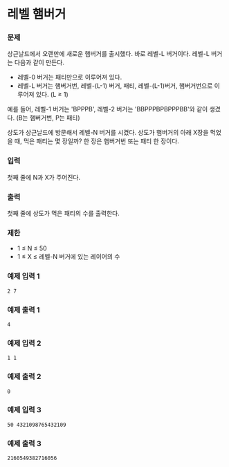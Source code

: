 # 레벨 햄버거

### 문제

상근날드에서 오랜만에 새로운 햄버거를 출시했다. 바로 레벨-L 버거이다. 레벨-L 버거는 다음과 같이 만든다.

- 레벨-0 버거는 패티만으로 이루어져 있다.
- 레벨-L 버거는 햄버거번, 레벨-(L-1) 버거, 패티, 레벨-(L-1)버거, 햄버거번으로 이루어져 있다. (L ≥ 1)

예를 들어, 레벨-1 버거는 'BPPPB', 레벨-2 버거는 'BBPPPBPBPPPBB'와 같이 생겼다. (B는 햄버거번, P는 패티)

상도가 상근날드에 방문해서 레벨-N 버거를 시켰다. 상도가 햄버거의 아래 X장을 먹었을 때, 먹은 패티는 몇 장일까? 한 장은 햄버거번 또는 패티 한 장이다.

### 입력

첫째 줄에 N과 X가 주어진다.

### 출력

첫째 줄에 상도가 먹은 패티의 수를 출력한다.

### 제한

- 1 ≤ N ≤ 50
- 1 ≤ X ≤ 레벨-N 버거에 있는 레이어의 수

### 예제 입력 1

```
2 7
```

### 예제 출력 1

```
4
```

### 예제 입력 2

```
1 1
```

### 예제 출력 2

```
0
```

### 예제 입력 3

```
50 4321098765432109
```

### 예제 출력 3

```
2160549382716056
```
